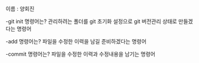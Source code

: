이름 : 양회진

-git init 명령어는?
관리하려는 폴더를 git 초기화 설정으로 git 버전관리 상태로 만들겠다는 명령어

-add 명령어는?
파일을 수정한 이력을 남길 준비하겠다는 명령어

-commit 명령어는?
파일을 수정한 이력과 수정내용을 남기는 명령어
